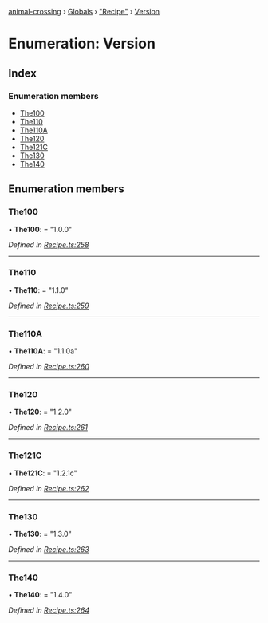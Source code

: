 [animal-crossing](../README.md) › [Globals](../globals.md) › ["Recipe"](../modules/_recipe_.md) › [Version](_recipe_.version.md)

# Enumeration: Version

## Index

### Enumeration members

* [The100](_recipe_.version.md#the100)
* [The110](_recipe_.version.md#the110)
* [The110A](_recipe_.version.md#the110a)
* [The120](_recipe_.version.md#the120)
* [The121C](_recipe_.version.md#the121c)
* [The130](_recipe_.version.md#the130)
* [The140](_recipe_.version.md#the140)

## Enumeration members

###  The100

• **The100**: = "1.0.0"

*Defined in [Recipe.ts:258](https://github.com/Norviah/animal-crossing/blob/4ac4ba9/module/types/Recipe.ts#L258)*

___

###  The110

• **The110**: = "1.1.0"

*Defined in [Recipe.ts:259](https://github.com/Norviah/animal-crossing/blob/4ac4ba9/module/types/Recipe.ts#L259)*

___

###  The110A

• **The110A**: = "1.1.0a"

*Defined in [Recipe.ts:260](https://github.com/Norviah/animal-crossing/blob/4ac4ba9/module/types/Recipe.ts#L260)*

___

###  The120

• **The120**: = "1.2.0"

*Defined in [Recipe.ts:261](https://github.com/Norviah/animal-crossing/blob/4ac4ba9/module/types/Recipe.ts#L261)*

___

###  The121C

• **The121C**: = "1.2.1c"

*Defined in [Recipe.ts:262](https://github.com/Norviah/animal-crossing/blob/4ac4ba9/module/types/Recipe.ts#L262)*

___

###  The130

• **The130**: = "1.3.0"

*Defined in [Recipe.ts:263](https://github.com/Norviah/animal-crossing/blob/4ac4ba9/module/types/Recipe.ts#L263)*

___

###  The140

• **The140**: = "1.4.0"

*Defined in [Recipe.ts:264](https://github.com/Norviah/animal-crossing/blob/4ac4ba9/module/types/Recipe.ts#L264)*

